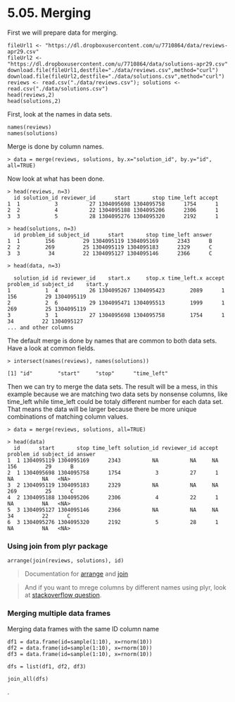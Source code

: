 # 5.05. Merging

First we will prepare data for merging.

    fileUrl1 <- "https://dl.dropboxusercontent.com/u/7710864/data/reviews-apr29.csv"
    fileUrl2 <- "https://dl.dropboxusercontent.com/u/7710864/data/solutions-apr29.csv"
    download.file(fileUrl1,destfile="./data/reviews.csv",method="curl")
    download.file(fileUrl2,destfile="./data/solutions.csv",method="curl")
    reviews <- read.csv("./data/reviews.csv"); solutions <- read.csv("./data/solutions.csv")
    head(reviews,2)
    head(solutions,2)
    
First, look at the names in data sets.

    names(reviews)
    names(solutions)

Merge is done by column names.

    > data = merge(reviews, solutions, by.x="solution_id", by.y="id", all=TRUE)

Now look at what has been done.

    > head(reviews, n=3)
      id solution_id reviewer_id      start       stop time_left accept
    1  1           3          27 1304095698 1304095758      1754      1
    2  2           4          22 1304095188 1304095206      2306      1
    3  3           5          28 1304095276 1304095320      2192      1

    > head(solutions, n=3)
      id problem_id subject_id      start       stop time_left answer
    1  1        156         29 1304095119 1304095169      2343      B
    2  2        269         25 1304095119 1304095183      2329      C
    3  3         34         22 1304095127 1304095146      2366      C

    > head(data, n=3)

      solution_id id reviewer_id    start.x     stop.x time_left.x accept problem_id subject_id    start.y
    1           1  4          26 1304095267 1304095423        2089      1        156         29 1304095119
    2           2  6          29 1304095471 1304095513        1999      1        269         25 1304095119
    3           3  1          27 1304095698 1304095758        1754      1         34         22 1304095127
    ... and other columns

The default merge is done by names that are common to both data sets. Have a look at common fields.

    > intersect(names(reviews), names(solutions))

    [1] "id"        "start"     "stop"      "time_left"

Then we can try to merge the data sets. The result will be a mess, in this example because we are matching two data sets by nonsense columns, like time_left while time_left could be totaly different number for each data set. That means the data will be larger because there be more unique combinations of matching column values.

    > data = merge(reviews, solutions, all=TRUE)

    > head(data)
      id      start       stop time_left solution_id reviewer_id accept problem_id subject_id answer
    1  1 1304095119 1304095169      2343          NA          NA     NA        156         29      B
    2  1 1304095698 1304095758      1754           3          27      1         NA         NA   <NA>
    3  2 1304095119 1304095183      2329          NA          NA     NA        269         25      C
    4  2 1304095188 1304095206      2306           4          22      1         NA         NA   <NA>
    5  3 1304095127 1304095146      2366          NA          NA     NA         34         22      C
    6  3 1304095276 1304095320      2192           5          28      1         NA         NA   <NA>

### Using join from plyr package

    arrange(join(reviews, solutions), id)

> Documentation for [arrange](http://www.inside-r.org/packages/cran/plyr/docs/arrange) and [join](http://www.inside-r.org/packages/cran/plyr/docs/join)

> And if you want to mrege columns by different names using plyr, look at [stackoverflow question](http://stackoverflow.com/questions/24296375/how-can-i-use-join-on-columns-with-different-names).

### Merging multiple data frames

Merging data frames with the same ID column name

    df1 = data.frame(id=sample(1:10), x=rnorm(10))
    df2 = data.frame(id=sample(1:10), x=rnorm(10))
    df3 = data.frame(id=sample(1:10), x=rnorm(10))

    dfs = list(df1, df2, df3)

    join_all(dfs)


.